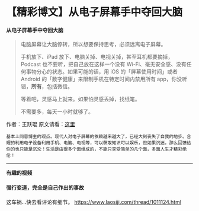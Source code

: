 # 【精彩博文】从电子屏幕手中夺回大脑




#### 从电子屏幕手中夺回大脑

> 电脑屏幕让大脑停转，所以想要保持思考，必须远离电子屏幕。
>
> 手机放下、iPad 放下、电脑关掉、电视关掉，甚至耳机都要摘掉，Podcast 也不要听，把自己放在这样一个没有 Wi-Fi、毫无安全感、没有任何事物分心的状态。如果可能的话，用 iOS 的「屏幕使用时间」或者 Android 的「数字健康」来限制手机在特定时间内禁用所有 app，你没听错，**所有**，包括微信。
>
> 等着吧，灵感马上就来。如果怕灵感丢掉，找纸笔。
>
> 不需要多，每天一小时就够了。

作者：王跃琨    原文请看：[这里](https://frankseptillion.com/2019/05/13/从电子屏幕手中夺回大脑/)

`基本上同意博主的观点。现代人对电子屏幕的依赖越来越大了，已经大到丧失了自我的地步。合理的利用电子设备利用手机、电脑、电视等，可以获取知识可以娱乐，但如果沉迷，那么回馈给你的也只能是沉沦！生活是由很多个面组成的，不能只享受简单的几个面，多面人生才精彩绝伦！`

---

**有趣的视频**

#### 强行变道，完全是自己作出的事故

这车祸...快去看评论有细节。  <https://www.laosiji.com/thread/1011124.html>


